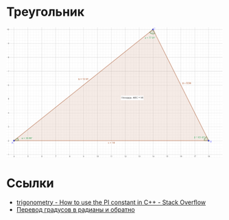 # Треугольник

<kbd>![Треугольник](triangle.png)</kbd>

# Ссылки

- [trigonometry - How to use the PI constant in C++ - Stack Overflow](https://stackoverflow.com/questions/1727881/how-to-use-the-pi-constant-in-c)
- [Перевод градусов в радианы и обратно](http://www.cleverstudents.ru/trigonometry/radian_and_degree_conversion.html)
